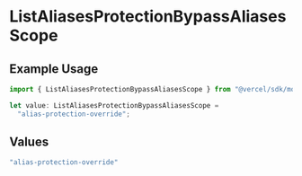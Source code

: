 # ListAliasesProtectionBypassAliasesScope

## Example Usage

```typescript
import { ListAliasesProtectionBypassAliasesScope } from "@vercel/sdk/models/listaliasesop.js";

let value: ListAliasesProtectionBypassAliasesScope =
  "alias-protection-override";
```

## Values

```typescript
"alias-protection-override"
```